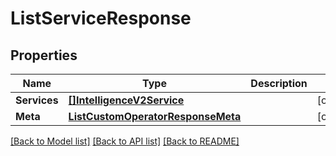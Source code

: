 # ListServiceResponse

## Properties

Name | Type | Description | Notes
------------ | ------------- | ------------- | -------------
**Services** | [**[]IntelligenceV2Service**](IntelligenceV2Service.md) |  |[optional] 
**Meta** | [**ListCustomOperatorResponseMeta**](ListCustomOperatorResponseMeta.md) |  |[optional] 

[[Back to Model list]](../README.md#documentation-for-models) [[Back to API list]](../README.md#documentation-for-api-endpoints) [[Back to README]](../README.md)


